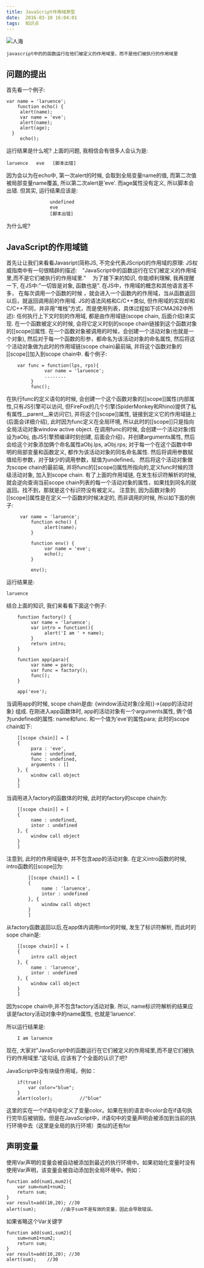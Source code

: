 ```yaml
---
title: JavaScript作用域原型
date:  2016-03-10 16:04:01
tags:  知识点
---
```


![人海][4]

	javascript中的的函数运行在他们被定义的作用域里，而不是他们被执行的作用域里
<!--more-->
## 问题的提出  ##

首先看一个例子:

	var name = 'laruence';
		function echo() {
	     alert(name);
	     var name = 'eve';
	     alert(name);
	     alert(age);
	  }
	     echo();

运行结果是什么呢?
上面的问题, 我相信会有很多人会认为是:

    laruence   eve   [脚本出错]

因为会以为在echo中, 第一次alert的时候, 会取到全局变量name的值, 而第二次值被局部变量name覆盖, 所以第二次alert是’eve’. 而age属性没有定义, 所以脚本会出错.
但其实, 运行结果应该是:


					undefined
					eve
					[脚本出错]

 为什么呢?

## JavaScript的作用域链 ##

首先让让我们来看看Javasript(简称JS, 不完全代表JScript)的作用域的原理: JS权威指南中有一句很精辟的描述:　”JavaScript中的函数运行在它们被定义的作用域里,而不是它们被执行的作用域里.”　
为了接下来的知识, 你能顺利理解, 我再提醒一下, 在JS中:”一切皆是对象, 函数也是”.
在JS中，作用域的概念和其他语言差不多， 在每次调用一个函数的时候 ，就会进入一个函数内的作用域，当从函数返回以后，就返回调用前的作用域.
JS的语法风格和C/C++类似, 但作用域的实现却和C/C++不同，并非用“堆栈”方式，而是使用列表，具体过程如下(ECMA262中所述):
任何执行上下文时刻的作用域, 都是由作用域链(scope chain, 后面介绍)来实现.
在一个函数被定义的时候, 会将它定义时刻的scope chain链接到这个函数对象的[[scope]]属性.
在一个函数对象被调用的时候，会创建一个活动对象(也就是一个对象), 然后对于每一个函数的形参，都命名为该活动对象的命名属性, 然后将这个活动对象做为此时的作用域链(scope chain)最前端, 并将这个函数对象的[[scope]]加入到scope chain中.
看个例子:

		var func = function(lps, rps){
		          var name = 'laruence';
		          ........
		     }
		     func();
在执行func的定义语句的时候, 会创建一个这个函数对象的[[scope]]属性(内部属性,只有JS引擎可以访问, 但FireFox的几个引擎(SpiderMonkey和Rhino)提供了私有属性__parent__来访问它), 并将这个[[scope]]属性, 链接到定义它的作用域链上(后面会详细介绍), 此时因为func定义在全局环境, 所以此时的[[scope]]只是指向全局活动对象window active object.
在调用func的时候, 会创建一个活动对象(假设为aObj, 由JS引擎预编译时刻创建, 后面会介绍)，并创建arguments属性, 然后会给这个对象添加俩个命名属性aObj.lps, aObj.rps; 对于每一个在这个函数中申明的局部变量和函数定义, 都作为该活动对象的同名命名属性.
然后将调用参数赋值给形参数，对于缺少的调用参数，赋值为undefined。
然后将这个活动对象做为scope chain的最前端, 并将func的[[scope]]属性所指向的,定义func时候的顶级活动对象, 加入到scope chain.
有了上面的作用域链, 在发生标识符解析的时候, 就会逆向查询当前scope chain列表的每一个活动对象的属性，如果找到同名的就返回。找不到，那就是这个标识符没有被定义。
注意到, 因为函数对象的[[scope]]属性是在定义一个函数的时候决定的, 而非调用的时候, 所以如下面的例子:

		 var name = 'laruence';
		     function echo() {
		          alert(name);
		     }

		     function env() {
		          var name = 'eve';
		          echo();
		     }

		     env();

运行结果是:

	laruence
结合上面的知识, 我们来看看下面这个例子:

		function factory() {
		     var name = 'laruence';
		     var intro = function(){
		          alert('I am ' + name);
		     }
		     return intro;
		}

		function app(para){
		     var name = para;
		     var func = factory();
		     func();
		}

		app('eve');

当调用app的时候, scope chain是由: {window活动对象(全局)}->{app的活动对象} 组成.  在刚进入app函数体时, app的活动对象有一个arguments属性, 俩个值为undefined的属性: name和func.    和一个值为’eve’的属性para;
此时的scope chain如下:

		[[scope chain]] = [
		{
		     para : 'eve',
		     name : undefined,
		     func : undefined,
		     arguments : []
		}, {
		     window call object
		}
		]


当调用进入factory的函数体的时候, 此时的factory的scope chain为:

		[[scope chain]] = [
		{
		     name : undefined,
		     intor : undefined
		}, {
		     window call object
		}
		]

注意到, 此时的作用域链中, 并不包含app的活动对象.
在定义intro函数的时候, intro函数的[[scope]]为:

			[[scope chain]] = [
			{
			     name : 'laruence',
			     intor : undefined
			}, {
			     window call object
			}
			]

从factory函数返回以后,在app体内调用intor的时候, 发生了标识符解析, 而此时的sope chain是:

		[[scope chain]] = [
		{
		     intro call object
		}, {
		     name : 'laruence',
		     intor : undefined
		}, {
		     window call object
		}
		]
因为scope chain中,并不包含factory活动对象. 所以, name标识符解析的结果应该是factory活动对象中的name属性, 也就是’laruence’.

所以运行结果是:

		I am laruence

现在, 大家对”JavaScript中的函数运行在它们被定义的作用域里,而不是它们被执行的作用域里.”这句话, 应该有了个全面的认识了吧?

JavaScript中没有块级作用域，例如：

		if(true){
			var color="blue";
		}
		alert(color);          //"blue"
这里的实在一个if语句中定义了变量color。如果在别的语言中color会在if语句执行完毕后被销毁。但是在JavaScript中，if语句中的变量声明会被添加到当前的执行环境中去（这里是全局的执行环境）类似的还有for


## 声明变量
 使用Var声明的变量会被自动被添加到最近的执行环境中。如果初始化变量时没有使用Var声明，该变量会被自动添加到全局环境中。例如：



	function add(num1,mum2){
		var sum=num1+num2;
		return sum;
	}
	var result=add(10,20); //30
	alert(sum);			//由于sum不是有效的变量，因此会导致错误。
如果省略这个Var关键字


	function add(sum1,sum2){
		sum=num1+num2;
		return sum;
	}
	var result=add(10,20); //30
	alert(sum);    //30


[4]: http://7xsgf8.com1.z0.glb.clouddn.com/image/bgrenhai.jpg



